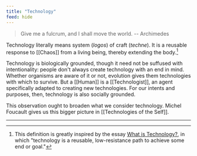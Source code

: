 ```yaml
---
title: "Technology"
feed: hide
---
```


> Give me a fulcrum, and I shall move the world. -- Archimedes

Technology literally means system (_logos_) of craft (_techne_). It is a reusable response to [[Chaos]] from a living being, thereby extending the body.[^inspiration] 

[^inspiration]: This definition is greatly inspired by the essay [What is Technology?](https://letterstoayoungtechnologist.com/What-is-Technology),  in which "technology is a reusable, low-resistance path to achieve some end or goal." 

Technology is biologically grounded, though it need not be suffused with intentionality: people don't always create technology with an end in mind. Whether organisms are aware of it or not, evolution gives them technologies with which to survive. But a [[Human]] is a [[Technologist]], an agent specifically adapted to creating new technologies. For our intents and purposes, then, technology is also socially grounded. 




This observation ought to broaden what we consider technology. Michel Foucault gives us this bigger picture in [[Technologies of the Self]]. 


---